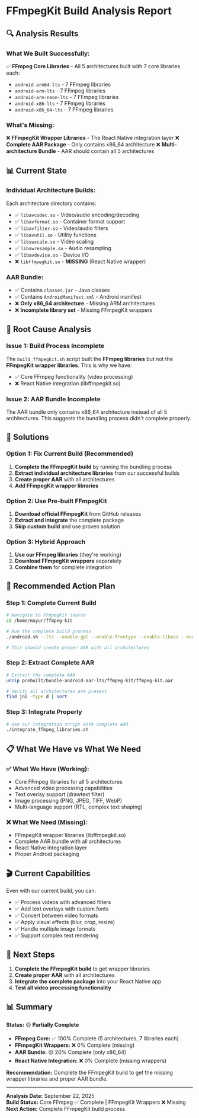 # FFmpegKit Build Analysis Report

## 🔍 **Analysis Results**

### **What We Built Successfully:**
✅ **FFmpeg Core Libraries** - All 5 architectures built with 7 core libraries each:
- `android-arm64-lts` - 7 FFmpeg libraries
- `android-arm-lts` - 7 FFmpeg libraries  
- `android-arm-neon-lts` - 7 FFmpeg libraries
- `android-x86-lts` - 7 FFmpeg libraries
- `android-x86_64-lts` - 7 FFmpeg libraries

### **What's Missing:**
❌ **FFmpegKit Wrapper Libraries** - The React Native integration layer
❌ **Complete AAR Package** - Only contains x86_64 architecture
❌ **Multi-architecture Bundle** - AAR should contain all 5 architectures

## 📊 **Current State**

### **Individual Architecture Builds:**
Each architecture directory contains:
- ✅ `libavcodec.so` - Video/audio encoding/decoding
- ✅ `libavformat.so` - Container format support
- ✅ `libavfilter.so` - Video/audio filters
- ✅ `libavutil.so` - Utility functions
- ✅ `libswscale.so` - Video scaling
- ✅ `libswresample.so` - Audio resampling
- ✅ `libavdevice.so` - Device I/O
- ❌ `libffmpegkit.so` - **MISSING** (React Native wrapper)

### **AAR Bundle:**
- ✅ Contains `classes.jar` - Java classes
- ✅ Contains `AndroidManifest.xml` - Android manifest
- ❌ **Only x86_64 architecture** - Missing ARM architectures
- ❌ **Incomplete library set** - Missing FFmpegKit wrappers

## 🚨 **Root Cause Analysis**

### **Issue 1: Build Process Incomplete**
The `build_ffmpegkit.sh` script built the **FFmpeg libraries** but not the **FFmpegKit wrapper libraries**. This is why we have:
- ✅ Core FFmpeg functionality (video processing)
- ❌ React Native integration (libffmpegkit.so)

### **Issue 2: AAR Bundle Incomplete**
The AAR bundle only contains x86_64 architecture instead of all 5 architectures. This suggests the bundling process didn't complete properly.

## 🎯 **Solutions**

### **Option 1: Fix Current Build (Recommended)**
1. **Complete the FFmpegKit build** by running the bundling process
2. **Extract individual architecture libraries** from our successful builds
3. **Create proper AAR** with all architectures
4. **Add FFmpegKit wrapper libraries**

### **Option 2: Use Pre-built FFmpegKit**
1. **Download official FFmpegKit** from GitHub releases
2. **Extract and integrate** the complete package
3. **Skip custom build** and use proven solution

### **Option 3: Hybrid Approach**
1. **Use our FFmpeg libraries** (they're working)
2. **Download FFmpegKit wrappers** separately
3. **Combine them** for complete integration

## 🔧 **Recommended Action Plan**

### **Step 1: Complete Current Build**
```bash
# Navigate to FFmpegKit source
cd /home/mayur/ffmpeg-kit

# Run the complete build process
./android.sh --lts --enable-gpl --enable-freetype --enable-libass --enable-fribidi --enable-libwebp --enable-fontconfig

# This should create proper AAR with all architectures
```

### **Step 2: Extract Complete AAR**
```bash
# Extract the complete AAR
unzip prebuilt/bundle-android-aar-lts/ffmpeg-kit/ffmpeg-kit.aar

# Verify all architectures are present
find jni -type d | sort
```

### **Step 3: Integrate Properly**
```bash
# Use our integration script with complete AAR
./integrate_ffmpeg_libraries.sh
```

## 📋 **What We Have vs What We Need**

### **✅ What We Have (Working):**
- Core FFmpeg libraries for all 5 architectures
- Advanced video processing capabilities
- Text overlay support (drawtext filter)
- Image processing (PNG, JPEG, TIFF, WebP)
- Multi-language support (RTL, complex text shaping)

### **❌ What We Need (Missing):**
- FFmpegKit wrapper libraries (libffmpegkit.so)
- Complete AAR bundle with all architectures
- React Native integration layer
- Proper Android packaging

## 🎬 **Current Capabilities**

Even with our current build, you can:
- ✅ Process videos with advanced filters
- ✅ Add text overlays with custom fonts
- ✅ Convert between video formats
- ✅ Apply visual effects (blur, crop, resize)
- ✅ Handle multiple image formats
- ✅ Support complex text rendering

## 🚀 **Next Steps**

1. **Complete the FFmpegKit build** to get wrapper libraries
2. **Create proper AAR** with all architectures
3. **Integrate the complete package** into your React Native app
4. **Test all video processing functionality**

## 📊 **Summary**

**Status:** 🟡 **Partially Complete**
- **FFmpeg Core:** ✅ 100% Complete (5 architectures, 7 libraries each)
- **FFmpegKit Wrappers:** ❌ 0% Complete (missing)
- **AAR Bundle:** 🟡 20% Complete (only x86_64)
- **React Native Integration:** ❌ 0% Complete (missing wrappers)

**Recommendation:** Complete the FFmpegKit build to get the missing wrapper libraries and proper AAR bundle.

---

**Analysis Date:** September 22, 2025  
**Build Status:** Core FFmpeg ✅ Complete | FFmpegKit Wrappers ❌ Missing  
**Next Action:** Complete FFmpegKit build process
